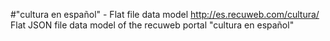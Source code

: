 #"cultura en español" - Flat file data model
http://es.recuweb.com/cultura/
Flat JSON file data model of the recuweb portal "cultura en español"
